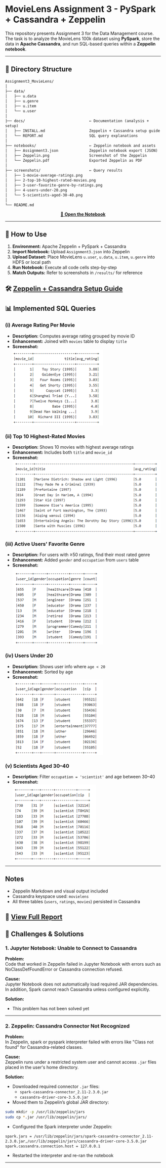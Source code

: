 # MovieLens Assignment 3 - PySpark + Cassandra + Zeppelin

This repository presents Assignment 3 for the Data Management course. The task is to analyze the MovieLens 100k dataset using **PySpark**, store the data in **Apache Cassandra**, and run SQL-based queries within a **Zeppelin notebook**.

---

## 📂 Directory Structure

```
Assignment3_MovieLens/
│
├── data/                            
│   ├── u.data
│   ├── u.genre
│   ├── u.item
│   └── u.user
│
├── docs/                             ← Documentation (analysis + setup)
│   ├── INSTALL.md                    Zeppelin + Cassandra setup guide
│   └── REPORT.md                     SQL query explanations
│
├── notebooks/                        ← Zeppelin notebook and assets
│   ├── Assignment3.json              Zeppelin notebook export (JSON)
│   ├── Zeppelin.png                  Screenshot of the Zeppelin
│   └── Zeppelin.pdf                  Exported Zeppelin as PDF
│
├── screenshots/                      ← Query results 
│   ├── 1-movie-average-ratings.png
│   ├── 2-top-10-highest-rated-movies.png
│   ├── 3-user-favorite-genre-by-ratings.png
│   ├── 4-users-under-20.png
│   └── 5-scientists-aged-30-40.png
│             
└── README.md                       
```

<p align="center">
  <a href="notebook/Zeppelin.png" target="_blank">
    📄 <strong>Open the Notebook</strong>
  </a>
</p>



---

## 🚀 How to Use

1. **Environment:** Apache Zeppelin + PySpark + Cassandra
2. **Import Notebook:** Upload `Assignment3.json` into Zeppelin
3. **Upload Dataset:** Place MovieLens `u.user`, `u.data`, `u.item`, `u.genre` into HDFS or local path
4. **Run Notebook:** Execute all code cells step-by-step
5. **Match Outputs:** Refer to screenshots in `/results/` for reference

🛠 [Zeppelin + Cassandra Setup Guide](docs/INSTALL.md)
---

## 📊 Implemented SQL Queries

### (i) Average Rating Per Movie
- **Description:** Computes average rating grouped by movie ID
- **Enhancement:** Joined with `movies` table to display `title`
- **Screenshot:**  
![](screenshots/1-movie-average-ratings.png)

### (ii) Top 10 Highest-Rated Movies
- **Description:** Shows 10 movies with highest average ratings
- **Enhancement:** Includes both `title` and `movie_id`
- **Screenshot:**    
![](screenshots/2-top-10-highest-rated-movies.png)

### (iii) Active Users' Favorite Genre
- **Description:** For users with ≥50 ratings, find their most rated genre
- **Enhancement:** Added `gender` and `occupation` from `users` table
- **Screenshot:**  
![](screenshots/3-user-favorite-genre-by-ratings.png)

### (iv) Users Under 20
- **Description:** Shows user info where `age < 20`
- **Enhancement:** Sorted by age
- **Screenshot:**  
![](screenshots/4-users-under-20.png)

### (v) Scientists Aged 30–40
- **Description:** Filter `occupation = 'scientist'` and age between 30–40
- **Screenshot:**  
![](screenshots/5-scientists-aged-30-40.png)

---

##  Notes

- Zeppelin Markdown and visual output included
- Cassandra keyspace used: `movielens`
- All three tables (`users`, `ratings`, `movies`) persisted in Cassandra

📄 [View Full Report](docs/REPORT.md)  
---
## 🧩 Challenges & Solutions

### 1. Jupyter Notebook: Unable to Connect to Cassandra

**Problem:**  
Code that worked in Zeppelin failed in Jupyter Notebook with errors such as NoClassDefFoundError or Cassandra connection refused.

**Cause:**  
Jupyter Notebook does not automatically load required JAR dependencies. In addition, Spark cannot reach Cassandra unless configured explicitly.

**Solution:**  
- This problem has not been solved yet

---

### 2. Zeppelin: Cassandra Connector Not Recognized

**Problem:**  
In Zeppelin, spark or pyspark interpreter failed with errors like "Class not found" for Cassandra-related classes.

**Cause:**  
Zeppelin runs under a restricted system user and cannot access `.jar` files placed in the user's home directory.

**Solution:**  
- Downloaded required connector `.jar` files:
  - `spark-cassandra-connector_2.11-2.3.0.jar`
  - `cassandra-driver-core-3.5.0.jar`
- Moved them to Zeppelin’s global JAR directory:

```bash
sudo mkdir -p /usr/lib/zeppelin/jars
sudo cp *.jar /usr/lib/zeppelin/jars/
```

- Configured the Spark interpreter under Zeppelin:

```text
spark.jars = /usr/lib/zeppelin/jars/spark-cassandra-connector_2.11-2.3.0.jar,/usr/lib/zeppelin/jars/cassandra-driver-core-3.5.0.jar
spark.cassandra.connection.host = 127.0.0.1
```

- Restarted the interpreter and re-ran the notebook

---
